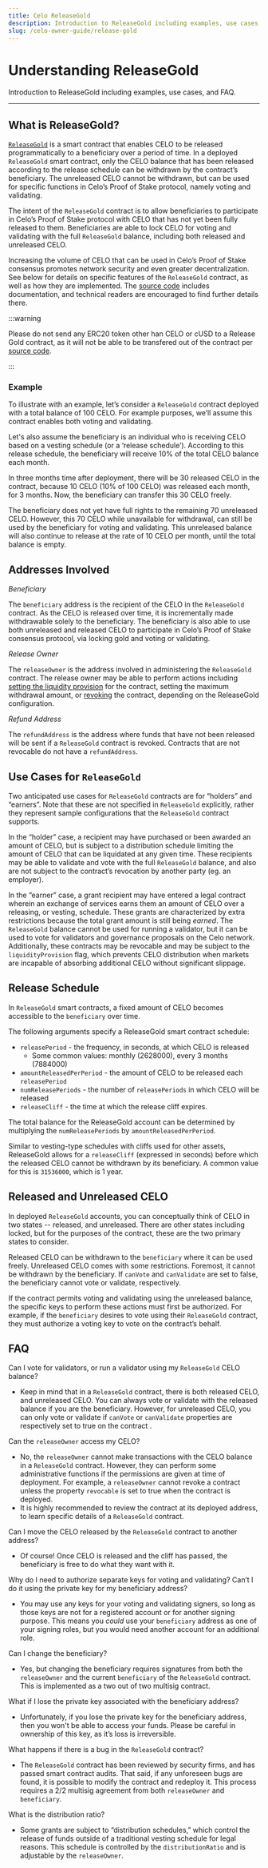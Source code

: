 ```yaml
---
title: Celo ReleaseGold
description: Introduction to ReleaseGold including examples, use cases, and FAQ.
slug: /celo-owner-guide/release-gold
---
```


# Understanding ReleaseGold

Introduction to ReleaseGold including examples, use cases, and FAQ. 

___

## What is ReleaseGold?

[`ReleaseGold`](https://github.com/celo-org/celo-monorepo/blob/master/packages/protocol/contracts/governance/ReleaseGold.sol) is a smart contract that enables CELO to be released programmatically to a beneficiary over a period of time. In a deployed `ReleaseGold` smart contract, only the CELO balance that has been released according to the release schedule can be withdrawn by the contract’s beneficiary. The unreleased CELO cannot be withdrawn, but can be used for specific functions in Celo’s Proof of Stake protocol, namely voting and validating.

The intent of the `ReleaseGold` contract is to allow beneficiaries to participate in Celo’s Proof of Stake protocol with CELO that has not yet been fully released to them. Beneficiaries are able to lock CELO for voting and validating with the full `ReleaseGold` balance, including both released and unreleased CELO.

Increasing the volume of CELO that can be used in Celo’s Proof of Stake consensus promotes network security and even greater decentralization. See below for details on specific features of the `ReleaseGold` contract, as well as how they are implemented. The [source code](https://github.com/celo-org/celo-monorepo/blob/master/packages/protocol/contracts/governance/ReleaseGold.sol) includes documentation, and technical readers are encouraged to find further details there.

:::warning

Please do not send any ERC20 token other han CELO or cUSD to a Release Gold contract, as it will not be able to be transfered out of the contract per [source code](https://github.com/celo-org/celo-monorepo/blob/master/packages/protocol/contracts/governance/ReleaseGold.sol#L164).

:::

### Example

To illustrate with an example, let’s consider a `ReleaseGold` contract deployed with a total balance of 100 CELO. For example purposes, we’ll assume this contract enables both voting and validating.

Let's also assume the beneficiary is an individual who is receiving CELO based on a vesting schedule (or a ‘release schedule’). According to this release schedule, the beneficiary will receive 10% of the total CELO balance each month.

In three months time after deployment, there will be 30 released CELO in the contract, because 10 CELO (10% of 100 CELO) was released each month, for 3 months. Now, the beneficiary can transfer this 30 CELO freely.

The beneficiary does not yet have full rights to the remaining 70 unreleased CELO. However, this 70 CELO while unavailable for withdrawal, can still be used by the beneficiary for voting and validating. This unreleased balance will also continue to release at the rate of 10 CELO per month, until the total balance is empty.

## Addresses Involved

*Beneficiary*

The `beneficiary` address is the recipient of the CELO in the `ReleaseGold` contract. As the CELO is released over time, it is incrementally made withdrawable solely to the beneficiary. The beneficiary is also able to use both unreleased and released CELO to participate in Celo’s Proof of Stake consensus protocol, via locking gold and voting or validating.

*Release Owner*

The `releaseOwner` is the address involved in administering the `ReleaseGold` contract. The release owner may be able to perform actions including [setting the liquidity provision](https://github.com/celo-org/celo-monorepo/blob/master/packages/protocol/contracts/governance/ReleaseGold.sol#L268) for the contract, setting the maximum withdrawal amount, or [revoking](https://github.com/celo-org/celo-monorepo/blob/master/packages/protocol/contracts/governance/ReleaseGold.sol#L362) the contract, depending on the ReleaseGold configuration.

*Refund Address*

The `refundAddress` is the address where funds that have not been released will be sent if a `ReleaseGold` contract is revoked. Contracts that are not revocable do not have a `refundAddress`.

## Use Cases for `ReleaseGold`

Two anticipated use cases for `ReleaseGold` contracts are for “holders” and “earners”. Note that these are not specified in `ReleaseGold` explicitly, rather they represent sample configurations that the `ReleaseGold` contract supports.

In the “holder” case, a recipient may have purchased or been awarded an amount of CELO, but is subject to a distribution schedule limiting the amount of CELO that can be liquidated at any given time. These recipients may be able to validate and vote with the full `ReleaseGold` balance, and also are not subject to the contract’s revocation by another party (eg. an employer).

In the “earner” case, a grant recipient may have entered a legal contract wherein an exchange of services earns them an amount of CELO over a releasing, or vesting, schedule. These grants are characterized by extra restrictions because the total grant amount is still being *earned*. The `ReleaseGold` balance cannot be used for running a validator, but it can be used to vote for validators and governance proposals on the Celo network. Additionally, these contracts may be revocable and may be subject to the `liquidityProvision` flag, which prevents CELO distribution when markets are incapable of absorbing additional CELO without significant slippage.

## Release Schedule

In `ReleaseGold` smart contracts, a fixed amount of CELO becomes accessible to the `beneficiary` over time.

The following arguments specify a ReleaseGold smart contract schedule:

- `releasePeriod` - the frequency, in seconds, at which CELO is released
    - Some common values: monthly (2628000), every 3 months (7884000)
- `amountReleasedPerPeriod` - the amount of CELO to be released each `releasePeriod`
- `numReleasePeriods` - the number of `releasePeriods` in which CELO will be released
- `releaseCliff` - the time at which the release cliff expires.

The total balance for the ReleaseGold account can be determined by multiplying the `numReleasePeriods` by `amountReleasedPerPeriod`.

Similar to vesting-type schedules with cliffs used for other assets, ReleaseGold allows for a `releaseCliff` (expressed in seconds) before which the released CELO cannot be withdrawn by its beneficiary. A common value for this is `31536000`, which is 1 year.

## Released and Unreleased CELO

In deployed `ReleaseGold` accounts, you can conceptually think of CELO in two states -- released, and unreleased. There are other states including locked, but for the purposes of the contract, these are the two primary states to consider.

Released CELO can be withdrawn to the `beneficiary` where it can be used freely. Unreleased CELO comes with some restrictions. Foremost, it cannot be withdrawn by the beneficiary. If `canVote` and `canValidate` are set to false, the beneficiary cannot vote or validate, respectively.

If the contract permits voting and validating using the unreleased balance, the specific keys to perform these actions must first be authorized. For example, if the `beneficiary` desires to vote using their `ReleaseGold` contract, they must authorize a voting key to vote on the contract’s behalf.

## FAQ

Can I vote for validators, or run a validator using my `ReleaseGold` CELO balance?

- Keep in mind that in a `ReleaseGold` contract, there is both released CELO, and unreleased CELO. You can always vote or validate with the released balance if you are the beneficiary. However, for unreleased CELO, you can only vote or validate if `canVote` or `canValidate` properties are respectively set to true on the contract .

Can the `releaseOwner` access my CELO?

- No, the `releaseOwner` cannot make transactions with the CELO balance in a `ReleaseGold` contract. However, they can perform some administrative functions if the permissions are given at time of deployment. For example, a `releaseOwner` cannot revoke a contract unless the property `revocable` is set to true when the contract is deployed.
- It is highly recommended to review the contract at its deployed address, to learn specific details of a `ReleaseGold` contract.

Can I move the CELO released by the `ReleaseGold` contract to another address?

- Of course! Once CELO is released and the cliff has passed, the beneficiary is free to do what they want with it.

Why do I need to authorize separate keys for voting and validating? Can’t I do it using the private key for my beneficiary address?

- You may use any keys for your voting and validating signers, so long as those keys are not for a registered account or for another signing purpose. This means you *could* use your `beneficiary` address as one of your signing roles, but you would need another account for an additional role.

Can I change the beneficiary?

- Yes, but changing the beneficiary requires signatures from both the `releaseOwner` and the current `beneficiary` of the `ReleaseGold` contract. This is implemented as a two out of two multisig contract.

What if I lose the private key associated with the beneficiary address?

- Unfortunately, if you lose the private key for the beneficiary address, then you won't be able to access your funds. Please be careful in ownership of this key, as it’s loss is irreversible.

What happens if there is a bug in the `ReleaseGold` contract?

- The `ReleaseGold` contract has been reviewed by security firms, and has passed smart contract audits. That said, if any unforeseen bugs are found, it is possible to modify the contract and redeploy it. This process requires a 2/2 multisig agreement from both `releaseOwner` and `beneficiary`.

What is the distribution ratio?

- Some grants are subject to “distribution schedules,” which control the release of funds outside of a traditional vesting schedule for legal reasons. This schedule is controlled by the `distributionRatio` and is adjustable by the `releaseOwner`.
